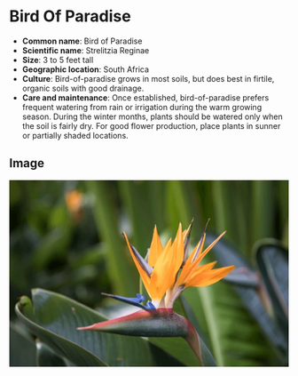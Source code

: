 

# Bird Of Paradise

- **Common name**: Bird of Paradise 
- **Scientific name**: Strelitzia Reginae
- **Size**: 3 to 5 feet tall
- **Geographic location**: South Africa
- **Culture**: Bird-of-paradise grows in most soils, but does best in firtile, organic soils with good drainage. 
- **Care and maintenance**: Once established, bird-of-paradise prefers frequent watering from rain or irrigation during the warm growing season. During the winter months, plants should be watered only when the soil is fairly dry. For good flower production, place plants in sunner or partially shaded locations. 


## Image

![Bird of Paradise](images/plant-01.webp)

